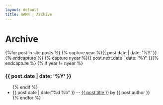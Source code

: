 ```yaml
---
layout: default
title: AAKR | Archive
---
```

<div class="container" id="archive">
<h1 class="pageTitle">Archive</h1>
  {%for post in site.posts %}
      {% capture year %}{{ post.date | date: '%Y' }}{% endcapture %}
      {% capture nyear %}{{ post.next.date | date: '%Y' }}{% endcapture %}
      {% if year != nyear %}
        </ul>
        <h3>{{ post.date | date: '%Y' }}</h3>
        <ul class="past">
      {% endif %}
      <li><time>{{ post.date | date:"%d %b" }}</time> -- <a href="{{ post.url | prepend: site.baseurl }}">{{ post.title }}</a> by {{ post.author }}</li>
  {% endfor %}
  </ul>
</div>
